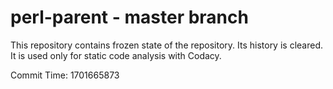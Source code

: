 # perl-parent - master branch

This repository contains frozen state of the repository.
Its history is cleared. It is used only for static code
analysis with Codacy.

Commit Time: 1701665873